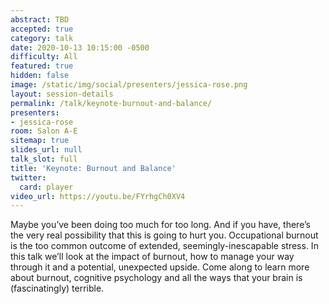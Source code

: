 ```yaml
---
abstract: TBD
accepted: true
category: talk
date: 2020-10-13 10:15:00 -0500
difficulty: All
featured: true
hidden: false
image: /static/img/social/presenters/jessica-rose.png
layout: session-details
permalink: /talk/keynote-burnout-and-balance/
presenters:
- jessica-rose
room: Salon A-E
sitemap: true
slides_url: null
talk_slot: full
title: 'Keynote: Burnout and Balance'
twitter:
  card: player
video_url: https://youtu.be/FYrhgCh0XV4
---
```


Maybe you’ve been doing too much for too long. And if you have, there’s the very real possibility that this is going to hurt you. Occupational burnout is the too common outcome of extended, seemingly-inescapable stress. In this talk we’ll look at the impact of burnout, how to manage your way through it and a potential, unexpected upside. Come along to learn more about burnout, cognitive psychology and all the ways that your brain is (fascinatingly) terrible.